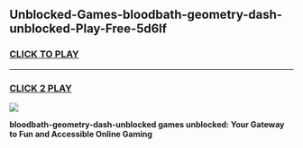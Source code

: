 
## Unblocked-Games-bloodbath-geometry-dash-unblocked-Play-Free-5d6lf
<h3>
<a href="https://premium76.site?title=bloodbath-geometry-dash-unblocked&ref=23A">CLICK TO PLAY</a></h3>
<hr>

<h3>
<a href="https://premium76.site?title=bloodbath-geometry-dash-unblocked&ref=23A">CLICK 2 PLAY</a>
  
</h3>

<a href="https://premium76.site?title=bloodbath-geometry-dash-unblocked&ref=23A"><img src="https://clearcache.store/games.png"></a>


**bloodbath-geometry-dash-unblocked games unblocked: Your Gateway to Fun and Accessible Online Gaming**
